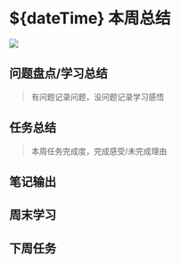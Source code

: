 
# ${dateTime} 本周总结

![](${bgImgPath})

## 问题盘点/学习总结

> 有问题记录问题，没问题记录学习感悟


## 任务总结
> 本周任务完成度，完成感受/未完成理由

## 笔记输出


## 周末学习

## 下周任务
